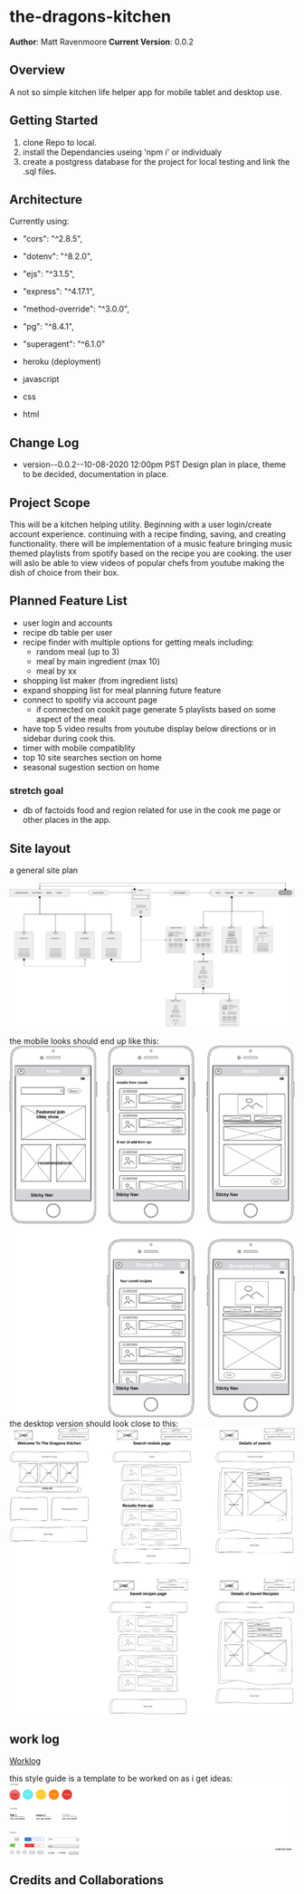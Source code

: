 # the-dragons-kitchen

**Author**: Matt Ravenmoore
**Current Version**: 0.0.2

## Overview

A not so simple kitchen life helper app for mobile tablet and desktop use.

## Getting Started

1. clone Repo to local.
1. install the Dependancies useing 'npm i' or individualy
1. create a postgress database for the project for local testing and link the .sql files.

## Architecture

Currently using:

* "cors": "^2.8.5",
* "dotenv": "^8.2.0",
* "ejs": "^3.1.5",
* "express": "^4.17.1",
* "method-override": "^3.0.0",
* "pg": "^8.4.1",
* "superagent": "^6.1.0"

* heroku (deployment)

* javascript
* css
* html

## Change Log

* version--0.0.2--10-08-2020 12:00pm PST  Design plan in place, theme to be decided, documentation in place.

## Project Scope

This will be a kitchen helping utility. Beginning with a user login/create account experience. continuing with a recipe finding, saving, and creating functionality. there will be implementation of a music feature bringing music themed playlists from spotify based on the recipe you are cooking. the user will aslo be able to view videos of popular chefs from youtube making the dish of choice from their box.

## Planned Feature List

* user login and accounts
* recipe db table per user
* recipe finder with multiple options for getting meals including:
  * random meal (up to 3)
  * meal by main ingredient (max 10)
  * meal by xx
* shopping list maker (from ingredient lists)
* expand shopping list for meal planning future feature
* connect to spotify via account page
  * if connected on cookit page generate 5 playlists based on some aspect of the meal
* have top 5 video results from youtube display below directions or in sidebar during cook this.
* timer with mobile compatiblity
* top 10 site searches section on home
* seasonal sugestion section on home

### **stretch goal**

* db of factoids food and region related for use in the cook me page or other places in the app.

## Site layout

a general site plan

![site map](./readme-img/sitemap.png "Sitemap")

the mobile looks should end up like this:
![mobile](./readme-img/mobile.png "mobile wireframe")
the desktop version should look close to this:
![alt text](./readme-img/desktop.png "Desktop wireframe")

## work log

[Worklog](worklog.md)

this style guide is a template to be worked on as i get ideas:
![Style Guide](./readme-img/style-guide.png "style-guide")

## Credits and Collaborations
